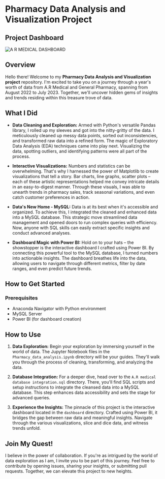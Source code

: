 # Pharmacy Data Analysis and Visualization Project

## Project Dashboard
![A R MEDICAL DASHBOARD](https://github.com/sriramm04/Projects/assets/129077845/dc604f59-fadb-400d-9687-61fcbcd6563f)



## Overview

Hello there! Welcome to my **Pharmacy Data Analysis and Visualization project** repository. I'm excited to take you on a journey through a year's worth of data from A.R Medical and General Pharmacy, spanning from August 2022 to July 2023. Together, we'll uncover hidden gems of insights and trends residing within this treasure trove of data.

## What I Did

- **Data Cleaning and Exploration:** Armed with Python's versatile Pandas library, I rolled up my sleeves and got into the nitty-gritty of the data. I meticulously cleaned up messy data points, sorted out inconsistencies, and transformed raw data into a refined form. The magic of Exploratory Data Analysis (EDA) techniques came into play next. Visualizing the data, spotting outliers, and identifying patterns were all part of the process.

- **Interactive Visualizations:** Numbers and statistics can be overwhelming. That's why I harnessed the power of Matplotlib to create visualizations that tell a story. Bar charts, line graphs, scatter plots – each of these artistic representations helped me convey intricate details in an easy-to-digest manner. Through these visuals, I was able to unearth trends in pharmacy sales, track seasonal variations, and even catch customer preferences in action.

- **Data's New Home - MySQL:** Data is at its best when it's accessible and organized. To achieve this, I integrated the cleaned and enhanced data into a MySQL database. This strategic move streamlined data management and opened doors to run complex queries with efficiency. Now, anyone with SQL skills can easily extract specific insights and conduct advanced analyses.

- **Dashboard Magic with Power BI:** Hold on to your hats – the showstopper is the interactive dashboard I crafted using Power BI. By connecting this powerful tool to the MySQL database, I turned numbers into actionable insights. The dashboard breathes life into the data, allowing users to navigate through different metrics, filter by date ranges, and even predict future trends.

## How to Get Started

### Prerequisites

- Anaconda Navigator with Python environment
- MySQL Server
- Power BI (for dashboard creation)


## How to Use

1. **Data Exploration:** Begin your exploration by immersing yourself in the world of data. The Jupyter Notebook files in the `Pharmacy_data_analysis.ipynb` directory will be your guides. They'll walk you through the process of cleaning, transforming, and analyzing the data.

2. **Database Integration:** For a deeper dive, head over to the `A.R medical database integration.sql` directory. There, you'll find SQL scripts and setup instructions to integrate the cleansed data into a MySQL database. This step enhances data accessibility and sets the stage for advanced queries.

3. **Experience the Insights:** The pinnacle of this project is the interactive dashboard located in the `dashboard` directory. Crafted using Power BI, it bridges the gap between raw data and meaningful insights. Navigate through the various visualizations, slice and dice data, and witness trends unfold.

## Join My Quest!

I believe in the power of collaboration. If you're as intrigued by the world of data exploration as I am, I invite you to be part of this journey. Feel free to contribute by opening issues, sharing your insights, or submitting pull requests. Together, we can elevate this project to new heights.
